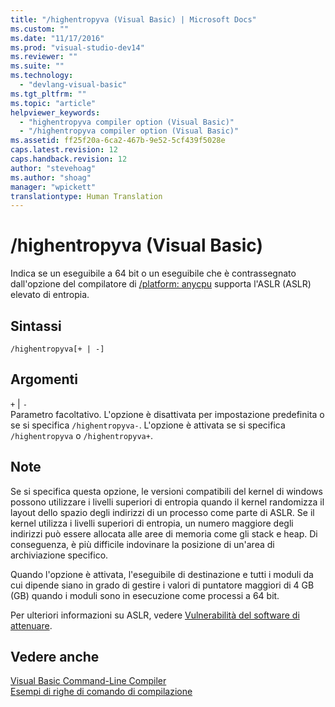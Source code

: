 ```yaml
---
title: "/highentropyva (Visual Basic) | Microsoft Docs"
ms.custom: ""
ms.date: "11/17/2016"
ms.prod: "visual-studio-dev14"
ms.reviewer: ""
ms.suite: ""
ms.technology: 
  - "devlang-visual-basic"
ms.tgt_pltfrm: ""
ms.topic: "article"
helpviewer_keywords: 
  - "highentropyva compiler option (Visual Basic)"
  - "/highentropyva compiler option (Visual Basic)"
ms.assetid: ff25f20a-6ca2-467b-9e52-5cf439f5028e
caps.latest.revision: 12
caps.handback.revision: 12
author: "stevehoag"
ms.author: "shoag"
manager: "wpickett"
translationtype: Human Translation
---
```

# /highentropyva (Visual Basic)
Indica se un eseguibile a 64 bit o un eseguibile che è contrassegnato dall'opzione del compilatore di [\/platform: anycpu](../../../visual-basic/reference/command-line-compiler/platform.md) supporta l'ASLR \(ASLR\) elevato di entropia.  
  
## Sintassi  
  
```  
/highentropyva[+ | -]  
```  
  
## Argomenti  
 `+` &#124; `-`  
 Parametro facoltativo.  L'opzione è disattivata per impostazione predefinita o se si specifica `/highentropyva-`.  L'opzione è attivata se si specifica `/highentropyva` o `/highentropyva+`.  
  
## Note  
 Se si specifica questa opzione, le versioni compatibili del kernel di windows possono utilizzare i livelli superiori di entropia quando il kernel randomizza il layout dello spazio degli indirizzi di un processo come parte di ASLR.  Se il kernel utilizza i livelli superiori di entropia, un numero maggiore degli indirizzi può essere allocata alle aree di memoria come gli stack e heap.  Di conseguenza, è più difficile indovinare la posizione di un'area di archiviazione specifico.  
  
 Quando l'opzione è attivata, l'eseguibile di destinazione e tutti i moduli da cui dipende siano in grado di gestire i valori di puntatore maggiori di 4 GB \(GB\) quando i moduli sono in esecuzione come processi a 64 bit.  
  
 Per ulteriori informazioni su ASLR, vedere [Vulnerabilità del software di attenuare](http://go.microsoft.com/fwlink/?LinkId=226234).  
  
## Vedere anche  
 [Visual Basic Command\-Line Compiler](../../../visual-basic/reference/command-line-compiler/index.md)   
 [Esempi di righe di comando di compilazione](../../../visual-basic/reference/command-line-compiler/sample-compilation-command-lines.md)